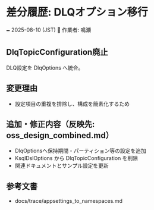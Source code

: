 # 差分履歴: DLQオプション移行

🗕 2025-08-10 (JST)
🧐 作業者: 鳴瀬

## DlqTopicConfiguration廃止
DLQ設定を DlqOptions へ統合。

## 変更理由
- 設定項目の重複を排除し、構成を簡素化するため

## 追加・修正内容（反映先: oss_design_combined.md）
- DlqOptionsへ保持期間・パーティション等の設定を追加
- KsqlDslOptions から DlqTopicConfiguration を削除
- 関連ドキュメントとサンプル設定を更新

## 参考文書
- docs/trace/appsettings_to_namespaces.md

